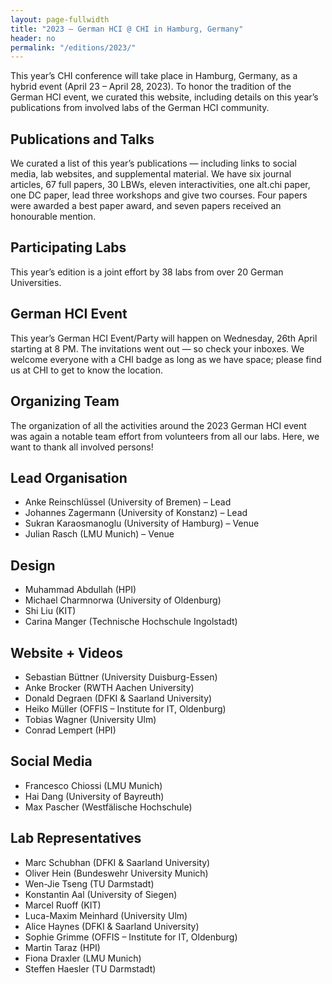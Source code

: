 ```yaml
---
layout: page-fullwidth
title: "2023 – German HCI @ CHI in Hamburg, Germany"
header: no
permalink: "/editions/2023/"
---
```

This year’s CHI conference will take place in Hamburg, Germany, as a hybrid event (April 23 – April 28, 2023). To honor the tradition of the German HCI event, we curated this website, including details on this year’s publications from involved labs of the German HCI community.

<h2 class="head-text"> Publications and Talks </h2>
We curated a list of this year’s publications — including links to social media, lab websites, and supplemental material. We have six journal articles, 67 full papers, 30 LBWs, eleven interactivities, one alt.chi paper, one DC paper, lead three workshops and give two courses. Four papers were awarded a best paper award, and seven papers received an honourable mention.

<h2 class="head-text"> Participating Labs </h2>
This year’s edition is a joint effort by 38 labs from over 20 German Universities.

<h2 class="head-text"> German HCI Event </h2>
This year’s German HCI Event/Party will happen on Wednesday, 26th April starting at 8 PM. The invitations went out — so check your inboxes. We welcome everyone with a CHI badge as long as we have space; please find us at CHI to get to know the location.

<h2 class="head-text"> Organizing Team </h2>
The organization of all the activities around the 2023 German HCI event was again a notable team effort from volunteers from all our labs. Here, we want to thank all involved persons!

<h2 class="head-text"> Lead Organisation </h2>

- Anke Reinschlüssel (University of Bremen) – Lead
- Johannes Zagermann (University of Konstanz) – Lead
- Sukran Karaosmanoglu (University of Hamburg) – Venue
- Julian Rasch (LMU Munich) – Venue 

<h2 class="head-text"> Design </h2>

- Muhammad Abdullah (HPI)
- Michael Charmnorwa (University of Oldenburg)
- Shi Liu (KIT)
- Carina Manger (Technische Hochschule Ingolstadt)

<h2 class="head-text">  Website + Videos </h2>

- Sebastian Büttner (University Duisburg-Essen)
- Anke Brocker (RWTH Aachen University)
- Donald Degraen (DFKI & Saarland University)
- Heiko Müller (OFFIS – Institute for IT, Oldenburg)
- Tobias Wagner (University Ulm)
- Conrad Lempert (HPI)

<h2 class="head-text"> Social Media</h2>

- Francesco Chiossi (LMU Munich)
- Hai Dang (University of Bayreuth)
- Max Pascher (Westfälische Hochschule)

<h2 class="head-text">  Lab Representatives </h2>

- Marc Schubhan (DFKI & Saarland University)
- Oliver Hein (Bundeswehr University Munich)
- Wen-Jie Tseng (TU Darmstadt)
- Konstantin Aal (University of Siegen)
- Marcel Ruoff (KIT)
- Luca-Maxim Meinhard (University Ulm)
- Alice Haynes (DFKI & Saarland University)
- Sophie Grimme (OFFIS – Institute for IT, Oldenburg)
- Martin Taraz (HPI)
- Fiona Draxler (LMU Munich)
- Steffen Haesler (TU Darmstadt)
